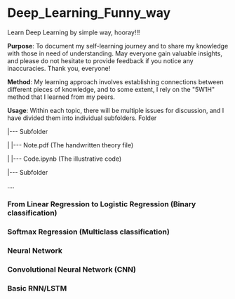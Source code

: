 # Deep_Learning_Funny_way
Learn Deep Learning by simple way, hooray!!!

**Purpose**: To document my self-learning journey and to share my knowledge with those in need of understanding. May everyone gain valuable insights, and please do not hesitate to provide feedback if you notice any inaccuracies. Thank you, everyone! 

**Method**: My learning approach involves establishing connections between different pieces of knowledge, and to some extent, I rely on the "5W1H" method that I learned from my peers.

**Usage**: Within each topic, there will be multiple issues for discussion, and I have divided them into individual subfolders.
Folder

|--- Subfolder

|    |--- Note.pdf (The handwritten theory file)

|    |--- Code.ipynb (The illustrative code) 

|--- Subfolder

....

### From Linear Regression to Logistic Regression (Binary classification)
### Softmax Regression (Multiclass classification)
### Neural Network
### Convolutional Neural Network (CNN)
### Basic RNN/LSTM
